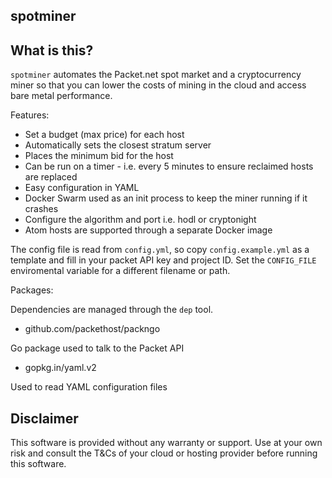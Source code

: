 spotminer
--------------------------

## What is this?

`spotminer` automates the Packet.net spot market and a cryptocurrency miner so that you can lower the costs of mining in the cloud and access bare metal performance.

Features:

* Set a budget (max price) for each host
* Automatically sets the closest stratum server
* Places the minimum bid for the host
* Can be run on a timer - i.e. every 5 minutes to ensure reclaimed hosts are replaced
* Easy configuration in YAML
* Docker Swarm used as an init process to keep the miner running if it crashes
* Configure the algorithm and port i.e. hodl or cryptonight
* Atom hosts are supported through a separate Docker image

The config file is read from `config.yml`, so copy `config.example.yml` as a template and fill in your packet API key and project ID. Set the `CONFIG_FILE` enviromental variable for a different filename or path.

Packages:

Dependencies are managed through the `dep` tool.

* github.com/packethost/packngo

Go package used to talk to the Packet API

* gopkg.in/yaml.v2 

Used to read YAML configuration files

## Disclaimer

This software is provided without any warranty or support. Use at your own risk and consult the T&Cs of your cloud or hosting provider before running this software.
